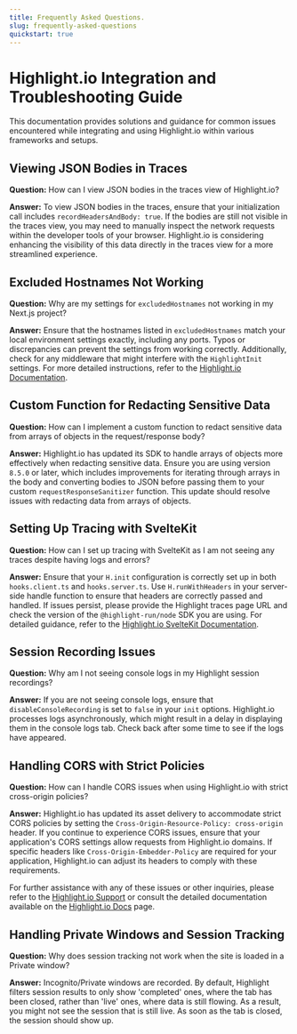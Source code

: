 ```yaml
---
title: Frequently Asked Questions.
slug: frequently-asked-questions
quickstart: true
---
```


# Highlight.io Integration and Troubleshooting Guide

This documentation provides solutions and guidance for common issues encountered while integrating and using Highlight.io within various frameworks and setups.

## Viewing JSON Bodies in Traces

**Question:** How can I view JSON bodies in the traces view of Highlight.io?

**Answer:** To view JSON bodies in the traces, ensure that your initialization call includes `recordHeadersAndBody: true`. If the bodies are still not visible in the traces view, you may need to manually inspect the network requests within the developer tools of your browser. Highlight.io is considering enhancing the visibility of this data directly in the traces view for a more streamlined experience.

## Excluded Hostnames Not Working

**Question:** Why are my settings for `excludedHostnames` not working in my Next.js project?

**Answer:** Ensure that the hostnames listed in `excludedHostnames` match your local environment settings exactly, including any ports. Typos or discrepancies can prevent the settings from working correctly. Additionally, check for any middleware that might interfere with the `HighlightInit` settings. For more detailed instructions, refer to the [Highlight.io Documentation](https://www.highlight.io/docs/getting-started/5_fullstack-frameworks/next-js/page-router#skip-localhost-tracking).

## Custom Function for Redacting Sensitive Data

**Question:** How can I implement a custom function to redact sensitive data from arrays of objects in the request/response body?

**Answer:** Highlight.io has updated its SDK to handle arrays of objects more effectively when redacting sensitive data. Ensure you are using version `8.5.0` or later, which includes improvements for iterating through arrays in the body and converting bodies to JSON before passing them to your custom `requestResponseSanitizer` function. This update should resolve issues with redacting data from arrays of objects.

## Setting Up Tracing with SvelteKit

**Question:** How can I set up tracing with SvelteKit as I am not seeing any traces despite having logs and errors?

**Answer:** Ensure that your `H.init` configuration is correctly set up in both `hooks.client.ts` and `hooks.server.ts`. Use `H.runWithHeaders` in your server-side handle function to ensure that headers are correctly passed and handled. If issues persist, please provide the Highlight traces page URL and check the version of the `@highlight-run/node` SDK you are using. For detailed guidance, refer to the [Highlight.io SvelteKit Documentation](https://www.highlight.io/docs/getting-started/client-sdk/svelte-kit).

## Session Recording Issues

**Question:** Why am I not seeing console logs in my Highlight session recordings?

**Answer:** If you are not seeing console logs, ensure that `disableConsoleRecording` is set to `false` in your `init` options. Highlight.io processes logs asynchronously, which might result in a delay in displaying them in the console logs tab. Check back after some time to see if the logs have appeared.

## Handling CORS with Strict Policies

**Question:** How can I handle CORS issues when using Highlight.io with strict cross-origin policies?

**Answer:** Highlight.io has updated its asset delivery to accommodate strict CORS policies by setting the `Cross-Origin-Resource-Policy: cross-origin` header. If you continue to experience CORS issues, ensure that your application's CORS settings allow requests from Highlight.io domains. If specific headers like `Cross-Origin-Embedder-Policy` are required for your application, Highlight.io can adjust its headers to comply with these requirements.

For further assistance with any of these issues or other inquiries, please refer to the [Highlight.io Support](https://www.highlight.io/support) or consult the detailed documentation available on the [Highlight.io Docs](https://www.highlight.io/docs) page.

## Handling Private Windows and Session Tracking

**Question:** Why does session tracking not work when the site is loaded in a Private window?

**Answer:** Incognito/Private windows are recorded. By default, Highlight filters session results to only show 'completed' ones,
where the tab has been closed, rather than 'live' ones, where data is still flowing. As a result, you might not see the
session that is still live. As soon as the tab is closed, the session should show up.
